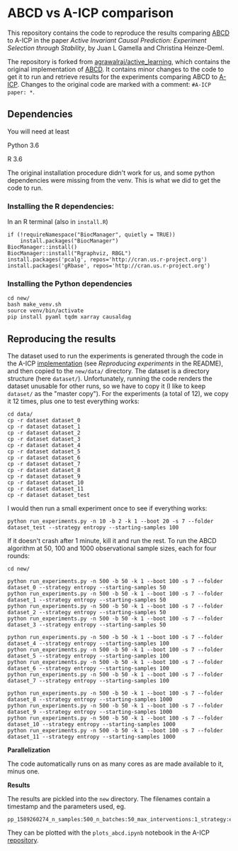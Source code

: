 # ABCD vs A-ICP comparison

This repository contains the code to reproduce the results comparing [ABCD](https://arxiv.org/abs/1902.10347) to A-ICP in the paper *Active Invariant Causal Prediction: Experiment Selection through Stability*, by Juan L Gamella and Christina Heinze-Deml.

The repository is forked from [agrawalraj/active_learning](https://github.com/agrawalraj/active_learning), which contains the original implementation of [ABCD](https://arxiv.org/abs/1902.10347). It contains minor changes to the code to get it to run and retrieve results for the experiments comparing ABCD to [A-ICP](https://github.com/juangamella/aicp). Changes to the original code are marked with a comment: `#A-ICP paper: *`.

## Dependencies

You will need at least

Python 3.6

R 3.6

The original installation procedure didn't work for us, and some python dependencies were missing from the venv. This is what we did to get the code to run.

### Installing the R dependencies:

In an R terminal (also in `install.R`)

```
if (!requireNamespace("BiocManager", quietly = TRUE))
    install.packages("BiocManager")
BiocManager::install()
BiocManager::install("Rgraphviz, RBGL")
install.packages('pcalg', repos='http://cran.us.r-project.org')
install.packages('gRbase', repos='http://cran.us.r-project.org')
```

### Installing the Python dependencies

```
cd new/
bash make_venv.sh
source venv/bin/activate
pip install pyaml tqdm xarray causaldag
```

## Reproducing the results

The dataset used to run the experiments is generated through the code in the A-ICP [implementation](https://github.com/juangamella/aicp) (see *Reproducing experiments* in the README), and then copied to the `new/data/` directory. The dataset is a directory structure (here `dataset/`). Unfortunately, running the code renders the dataset unusable for other runs, so we have to copy it (I like to keep `dataset/` as the "master copy"). For the experiments (a total of 12), we copy it 12 times, plus one to test everything works:

```
cd data/
cp -r dataset dataset_0
cp -r dataset dataset_1
cp -r dataset dataset_2
cp -r dataset dataset_3
cp -r dataset dataset_4
cp -r dataset dataset_5
cp -r dataset dataset_6
cp -r dataset dataset_7
cp -r dataset dataset_8
cp -r dataset dataset_9
cp -r dataset dataset_10
cp -r dataset dataset_11
cp -r dataset dataset_test
```

I would then run a small experiment once to see if everything works:

```
python run_experiments.py -n 10 -b 2 -k 1 --boot 20 -s 7 --folder dataset_test --strategy entropy --starting-samples 100
```

If it doesn't crash after 1 minute, kill it and run the rest. To run the ABCD algorithm at 50, 100 and 1000 observational sample sizes, each for four rounds:

```
cd new/

python run_experiments.py -n 500 -b 50 -k 1 --boot 100 -s 7 --folder dataset_0 --strategy entropy --starting-samples 50
python run_experiments.py -n 500 -b 50 -k 1 --boot 100 -s 7 --folder dataset_1 --strategy entropy --starting-samples 50
python run_experiments.py -n 500 -b 50 -k 1 --boot 100 -s 7 --folder dataset_2 --strategy entropy --starting-samples 50
python run_experiments.py -n 500 -b 50 -k 1 --boot 100 -s 7 --folder dataset_3 --strategy entropy --starting-samples 50

python run_experiments.py -n 500 -b 50 -k 1 --boot 100 -s 7 --folder dataset_4 --strategy entropy --starting-samples 100
python run_experiments.py -n 500 -b 50 -k 1 --boot 100 -s 7 --folder dataset_5 --strategy entropy --starting-samples 100
python run_experiments.py -n 500 -b 50 -k 1 --boot 100 -s 7 --folder dataset_6 --strategy entropy --starting-samples 100
python run_experiments.py -n 500 -b 50 -k 1 --boot 100 -s 7 --folder dataset_7 --strategy entropy --starting-samples 100

python run_experiments.py -n 500 -b 50 -k 1 --boot 100 -s 7 --folder dataset_8 --strategy entropy --starting-samples 1000
python run_experiments.py -n 500 -b 50 -k 1 --boot 100 -s 7 --folder dataset_9 --strategy entropy --starting-samples 1000
python run_experiments.py -n 500 -b 50 -k 1 --boot 100 -s 7 --folder dataset_10 --strategy entropy --starting-samples 1000
python run_experiments.py -n 500 -b 50 -k 1 --boot 100 -s 7 --folder dataset_11 --strategy entropy --starting-samples 1000
```

**Parallelization**

The code automatically runs on as many cores as are made available to it, minus one.

**Results**

The results are pickled into the `new` directory. The filenames contain a timestamp and the parameters used, eg.

```
pp_1589260274_n_samples:500_n_batches:50_max_interventions:1_strategy:entropy_intervention_strength:5.0_starting_samples:100_target:0_intervention_type:gauss_target_allowed:True.pickle
```

They can be plotted with the `plots_abcd.ipynb` notebook in the A-ICP [repository](https://github.com/juangamella/aicp).
